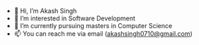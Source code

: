 - 👋 Hi, I’m Akash Singh 
- 👀 I’m interested in Software Development
- 🌱 I’m currently pursuing masters in Computer Science
- 📫 You can reach me via email (akashsingh0710@gmail.com)

<!---
akashsingh0710/akashsingh0710 is a ✨ special ✨ repository because its `README.md` (this file) appears on your GitHub profile.
You can click the Preview link to take a look at your changes.
--->
